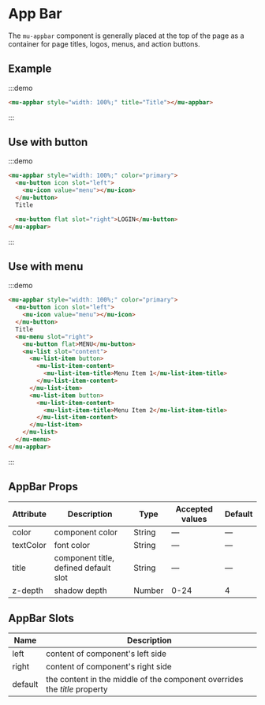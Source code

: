 # App Bar

The `mu-appbar` component is generally placed at the top of the page as a container for page titles, logos, menus, and action buttons.

## Example

:::demo
```html
<mu-appbar style="width: 100%;" title="Title"></mu-appbar>
```
:::

## Use with button

:::demo
```html
<mu-appbar style="width: 100%;" color="primary">
  <mu-button icon slot="left">
    <mu-icon value="menu"></mu-icon>
  </mu-button>
  Title

  <mu-button flat slot="right">LOGIN</mu-button>
</mu-appbar>
```
:::


## Use with menu

:::demo
```html
<mu-appbar style="width: 100%;" color="primary">
  <mu-button icon slot="left">
    <mu-icon value="menu"></mu-icon>
  </mu-button>
  Title
  <mu-menu slot="right">
    <mu-button flat>MENU</mu-button>
    <mu-list slot="content">
      <mu-list-item button>
        <mu-list-item-content>
          <mu-list-item-title>Menu Item 1</mu-list-item-title>
        </mu-list-item-content>
      </mu-list-item>
      <mu-list-item button>
        <mu-list-item-content>
          <mu-list-item-title>Menu Item 2</mu-list-item-title>
        </mu-list-item-content>
      </mu-list-item>
    </mu-list>
  </mu-menu>
</mu-appbar>
```
:::

## AppBar Props

| Attribute | Description | Type | Accepted values | Default |
|------|------|------|------|------|
| color | component color | String | — | — |
| textColor | font color | String | — | — |
| title | component title, defined default slot | String | — | — |
| z-depth | shadow depth | Number | 0-24 | 4 |

## AppBar Slots

| Name | Description |
|------|------|
| left | content of component's left side |
| right | content of component's right side |
| default | the content in the middle of the component overrides the *title* property |
